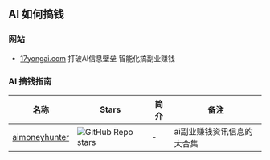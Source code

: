 ## AI 如何搞钱

### 网站
* [17yongai.com](https://17yongai.com/) 打破AI信息壁垒 智能化搞副业赚钱

### AI 搞钱指南

|名称|Stars|简介| 备注 |
|-------|-------|-------|------|
|[aimoneyhunter](https://github.com/bleedline/aimoneyhunter) | ![GitHub Repo stars](https://badgen.net/github/stars/bleedline/aimoneyhunter) | - |ai副业赚钱资讯信息的大合集|